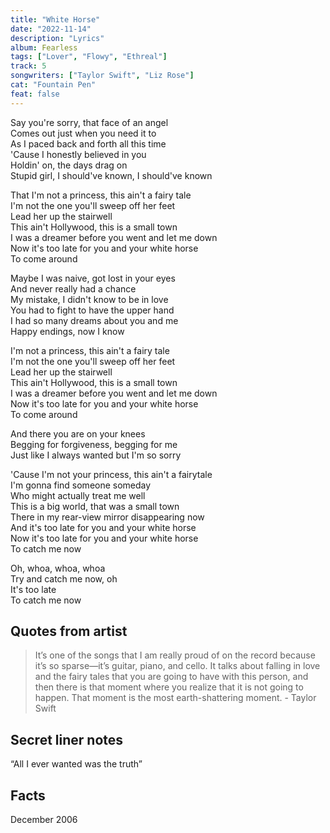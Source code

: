 ```yaml
---
title: "White Horse"
date: "2022-11-14"
description: "Lyrics"
album: Fearless
tags: ["Lover", "Flowy", "Ethreal"]
track: 5
songwriters: ["Taylor Swift", "Liz Rose"]
cat: "Fountain Pen"
feat: false
---
```


<p className="verse-one">
Say you're sorry, that face of an angel <br />
Comes out just when you need it to <br />
As I paced back and forth all this time <br />
'Cause I honestly believed in you <br />
Holdin' on, the days drag on <br />
Stupid girl, I should've known, I should've known <br />
</p>
<p className="chorus">
That I'm not a princess, this ain't a fairy tale <br />
I'm not the one you'll sweep off her feet <br />
Lead her up the stairwell <br />
This ain't Hollywood, this is a small town <br />
I was a dreamer before you went and let me down <br />
Now it's too late for you and your white horse <br />
To come around <br />
</p>
<p className="verse-two">
Maybe I was naive, got lost in your eyes <br />
And never really had a chance <br />
My mistake, I didn't know to be in love <br />
You had to fight to have the upper hand <br />
I had so many dreams about you and me <br />
Happy endings, now I know <br />
</p>
<p className="chorus">
I'm not a princess, this ain't a fairy tale <br />
I'm not the one you'll sweep off her feet <br />
Lead her up the stairwell <br />
This ain't Hollywood, this is a small town <br />
I was a dreamer before you went and let me down <br />
Now it's too late for you and your white horse <br />
To come around <br />
</p>
<p className="bridge">
And there you are on your knees <br />
Begging for forgiveness, begging for me <br />
Just like I always wanted but I'm so sorry <br />
</p>
<p className="chorus">
'Cause I'm not your princess, this ain't a fairytale <br />
I'm gonna find someone someday <br />
Who might actually treat me well <br />
This is a big world, that was a small town <br />
There in my rear-view mirror disappearing now <br />
And it's too late for you and your white horse <br />
Now it's too late for you and your white horse <br />
To catch me now <br />
</p>
<p className="outro">
Oh, whoa, whoa, whoa <br />
Try and catch me now, oh <br />
It's too late <br />
To catch me now <br />
</p>

## Quotes from artist

<blockquote>
It’s one of the songs that I am really proud of on the record because it’s so sparse—it’s guitar, piano, and cello. It talks about falling in love and the fairy tales that you are going to have with this person, and then there is that moment where you realize that it is not going to happen. That moment is the most earth-shattering moment. - Taylor Swift
</blockquote>

## Secret liner notes

“All I ever wanted was the truth”

## Facts

December 2006
